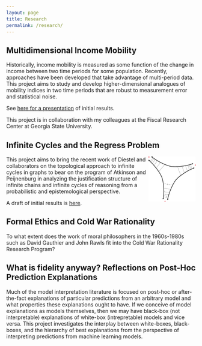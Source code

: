 ```yaml
---
layout: page
title: Research
permalink: /research/
---
```


## Multidimensional Income Mobility

Historically, income mobility is measured as some function of the change in income between two time periods for some population. Recently, approaches have been developed that take advantage of multi-period data. This project aims to study and develop higher-dimensional analogues of mobility indices in two time periods that are robust to measurement error and statistical noise.

See [here for a presentation](https://bcmullins.github.io/multidim_mobility/#/) of initial results.

This project is in collaboration with my colleagues at the Fiscal Research Center at Georgia State University.

## Infinite Cycles and the Regress Problem

<img style="float: right; display: inline-block" width="25%" height="25%"  src="/images/infinitecycle.png">

This project aims to bring the recent work of Diestel and collaborators on the topological approach to infinite cycles in graphs to bear on the program of Atkinson and Peijnenburg in analyzing the justification structure of infinite chains and infinite cycles of reasoning from a probabilistic and epistemological perspective.

A draft of initial results is [here](/images/infinitism.pdf).

## Formal Ethics and Cold War Rationality

To what extent does the work of moral philosophers in the 1960s-1980s such as David Gauthier and John Rawls fit into the Cold War Rationality Research Program?

## What is fidelity anyway? Reflections on Post-Hoc Prediction Explanations

Much of the model interpretation literature is focused on post-hoc or after-the-fact explanations of particular predictions from an arbitrary model and what properties these explanations ought to have. If we conceive of model explanations as models themselves, then we may have black-box (not interpretable) explanations of white-box (intrepretable) models and vice versa. This project investigates the interplay between white-boxes, black-boxes, and the hierarchy of best explanations from the perspective of interpreting predictions from machine learning models.
